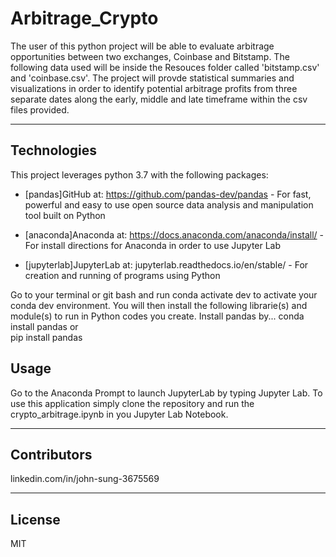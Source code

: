 # Arbitrage_Crypto

The user of this python project will be able to evaluate arbitrage opportunities between two exchanges, Coinbase and Bitstamp. The following data used will be inside the Resouces folder called 'bitstamp.csv' and 'coinbase.csv'. The project will provde statistical summaries and visualizations in order to identify potential arbitrage profits from three separate dates along the early, middle and late timeframe within the csv files provided.

---

## Technologies

This project leverages python 3.7 with the following packages:
 
* [pandas]GitHub at: https://github.com/pandas-dev/pandas - For fast, powerful and easy to use open source data analysis and manipulation tool built on Python

* [anaconda]Anaconda at: https://docs.anaconda.com/anaconda/install/ - For install directions for Anaconda in order to use Jupyter Lab

* [jupyterlab]JupyterLab at: jupyterlab.readthedocs.io/en/stable/ - For creation and running of programs using Python 

Go to your terminal or git bash and run conda activate dev to activate your conda dev environment. 
You will then install the following librarie(s) and module(s) to run in Python codes you create.
Install pandas by...
    conda install pandas
    or        
    pip install pandas

## Usage

Go to the Anaconda Prompt to launch JupyterLab by typing Jupyter Lab. To use this application simply clone the repository and run the crypto_arbitrage.ipynb in you Jupyter Lab Notebook.


---

## Contributors

linkedin.com/in/john-sung-3675569

---

## License

MIT
